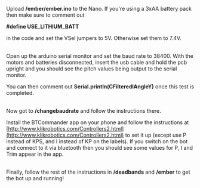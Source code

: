 Upload **/ember/ember.ino** to the Nano. If you're using a 3xAA battery pack then make sure to comment out 

**#define USE_LITHIUM_BATT**

in the code and set the VSel jumpers to 5V. Otherwise set them to 7.4V.  
<br>

Open up the arduino serial monitor and set the baud rate to 38400. With the motors and batteries disconnected, insert the usb cable and hold the pcb upright and you should see the pitch values being output to the serial monitor.

You can then comment out **Serial.println(CFilteredlAngleY)** once this test is completed.  
<br>

Now got to **/changebaudrate** and follow the instructions there.

Install the BTCommander app on your phone and follow the instructions at [http://www.klikrobotics.com/Controllers2.html](http://www.klikrobotics.com/Controllers2.html) to set it up (except use P instead of KPS, and I instead of KP on the labels). If you switch on the bot and connect to it via bluetooth then you should see some values for P, I and Trim appear in the app.  
<br>

Finally, follow the rest of the instructions in **/deadbands** and **/ember** to get the bot up and running!

